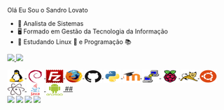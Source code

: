 Olá Eu Sou o Sandro Lovato

- 🔭 Analista de Sistemas
- 🖥️ Formado em Gestão da Tecnologia da Informação
- 🌱 Estudando Linux 🐧 e Programação 📚

<div>
  <a href="https://github.com/SandroLovato">
  <img height="180em" src="https://github-readme-stats.vercel.app/api?username=SandroLovato&show_icons=true&theme=dark&include_all_commits=true&count_private=true"/>
  <img height="160em" src="https://github-readme-stats.vercel.app/api/top-langs/?username=SandroLovato&layout=compact&langs_count=7&theme=dark"/>
</div>  
  <div style="display: inline_block"><br>
  <img align="center" alt="Sandro-Linux" height="30" width="40" src="https://github.com/devicons/devicon/blob/master/icons/linux/linux-original.svg">
  <img align="center" alt="Sandro-Debian" height="30" width="40" src="https://github.com/devicons/devicon/blob/master/icons/debian/debian-original.svg">
  <img align="center" alt="Sandro-Filezilla" height="30" width="40" src="https://github.com/devicons/devicon/blob/master/icons/filezilla/filezilla-plain.svg">
  <img align="center" alt="Sandro-Firefox" height="30" width="40" src="https://github.com/devicons/devicon/blob/master/icons/firefox/firefox-original.svg">
  <img align="center" alt="Sandro-Github" height="30" width="40" src="https://github.com/devicons/devicon/blob/master/icons/github/github-original.svg">
  <img align="center" alt="Sandro-Python" height="30" width="40" src="https://raw.githubusercontent.com/devicons/devicon/master/icons/python/python-original.svg">
  <img align="center" alt="Sandro-Moodle" height="30" width="40" src="https://github.com/devicons/devicon/blob/master/icons/moodle/moodle-original.svg">
  <img align="center" alt="Sandro-Putty" height="30" width="40" src="https://github.com/devicons/devicon/blob/master/icons/putty/putty-original.svg"> 
  <img align="center" alt="Sandro-Raspberry" height="30" width="40" src="https://github.com/devicons/devicon/blob/master/icons/raspberrypi/raspberrypi-original.svg">
  <img align="center" alt="Sandro-Tomcat" height="30" width="40" src="https://github.com/devicons/devicon/blob/master/icons/tomcat/tomcat-original.svg">
  <img align="center" alt="Sandro-Ubuntu" height="30" width="40" src="https://github.com/devicons/devicon/blob/master/icons/ubuntu/ubuntu-plain.svg">  
  <img align="center" alt="Sandro-Atom" height="30" width="40" src="https://github.com/devicons/devicon/blob/master/icons/atom/atom-original.svg"> 
  <img align="center" alt="Sandro-Atom" height="30" width="40" src="https://github.com/devicons/devicon/blob/master/icons/java/java-original-wordmark.svg">
  <img align="center" alt="Sandro-Atom" height="30" width="40" src="https://github.com/devicons/devicon/blob/master/icons/android/android-plain-wordmark.svg">
  ##
 
<div> 
  <a href="https://www.instagram.com/sandro_lovato95/" target="_blank"><img src="https://img.shields.io/badge/Instagram-E4405F?style=for-the-badge&logo=instagram&logoColor=white" target="_blank"></a>
 	<a href="https://www.facebook.com/sandro.lovato.75" target="_blank"><img src="https://img.shields.io/badge/Facebook-1877F2?style=for-the-badge&logo=facebook&logoColor=white" target="_blank"></a>
 <a href="https://www.linkedin.com/in/sandro-l-005292147/"_blank"><img src="https://img.shields.io/badge/LinkedIn-0077B5?style=for-the-badge&logo=linkedin&logoColor=white" target="_blank"></a> 
  <a href="mailto: sandrolovato95@protonmail.com" target="_blank"><img src="https://img.shields.io/badge/ProtonMail-8B89CC?style=for-the-badge&logo=protonmail&logoColor=white" target="_blank"></a> 
 
 
</div>
